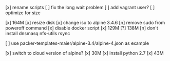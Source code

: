 [x] rename scripts
[ ] fix the long wait problem
[ ] add vagrant user?
[ ] optimize for size

[x] 164M
[x] resize disk
[x] change iso to alpine 3.4.6
[n] remove sudo from poweroff command
[x] disable docker script
[x] 129M
[?] 138M
[n] don't install dnsmasq nfs-utils rsync

[ ] use packer-templates-maier/alpine-3.4/alpine-4.json as example

[x] switch to cloud version of alpine?
[x] 30M
[x] install python 2.7
[x] 43M
